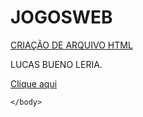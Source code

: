 # JOGOSWEB
[CRIAÇÃO DE ARQUIVO HTML](https://psycho20.github.io/)

<!DOCTYPE html>
<meta charset="utf-8"/>
<html>
	<head>
		<title>Lucas Bueno Leria</title>
		<link rel="stylesheet" type="text/css" href="ARQ.CSS">
	</head>
	<body>
		<!--Coment�rio-->
	<p>LUCAS BUENO LERIA.<p><a href= "FACENS.HTML" >Clique aqui</a>
	
	

	</body>
</html>
